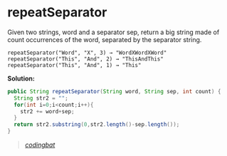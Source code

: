# repeatSeparator

Given two strings, word and a separator sep, return a big string made of count occurrences of the word, separated by the separator string.

```
repeatSeparator("Word", "X", 3) → "WordXWordXWord"
repeatSeparator("This", "And", 2) → "ThisAndThis"
repeatSeparator("This", "And", 1) → "This"
```

**Solution:**

```java
public String repeatSeparator(String word, String sep, int count) {
  String str2 = "";
  for(int i=0;i<count;i++){
    str2 += word+sep;
  }
  return str2.substring(0,str2.length()-sep.length());
}
```

> _[codingbat](https://codingbat.com/prob/p109637)_